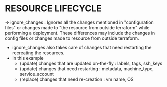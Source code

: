 # RESOURCE LIFECYCLE 

=> ignore_changes : Ignores all the changes mentioned in "configuration files" or changes made to "the resource from outside terraform" while performing a deployment. These differences may include the changes in config files or changes made to resource from outside terraform. 

* ignore_changes also takes care of changes that need restarting the recreating the resources.
* In this example
    * (update)    changes that are updated on-the-fly : labels, tags, ssh_keys
    * (update)    changes that need restarting : metadata, machine_type, service_account
    * (replace)    changes that need re-creation : vm name, OS

